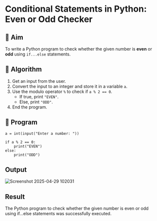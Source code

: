 # Conditional Statements in Python: Even or Odd Checker

## 🎯 Aim
To write a Python program to check whether the given number is **even** or **odd** using `if...else` statements.

## 🧠 Algorithm
1. Get an input from the user.
2. Convert the input to an integer and store it in a variable `a`.
3. Use the modulo operator `%` to check if `a % 2 == 0`.
   - If true, print `"EVEN"`.
   - Else, print `"ODD"`.
4. End the program.

## 🧾 Program
```
a = int(input("Enter a number: "))

if a % 2 == 0:
    print("EVEN")
else:
    print("ODD")
```

## Output
![Screenshot 2025-04-29 102031](https://github.com/user-attachments/assets/1838b8a5-582f-4ea7-9b90-506d34434d7e)

## Result
The Python program to check whether the given number is even or odd using if...else statements was successfully executed.
